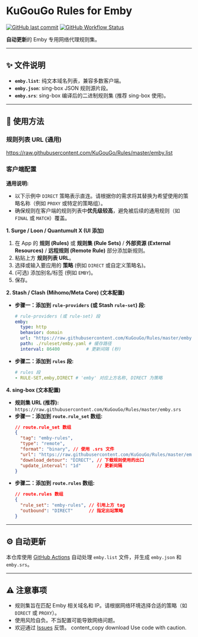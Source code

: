 # KuGouGo Rules for Emby

[![GitHub last commit](https://img.shields.io/github/last-commit/KuGouGo/Rules?label=Last%20Updated)](https://github.com/KuGouGo/Rules/commits/main)
[![GitHub Workflow Status](https://img.shields.io/github/actions/workflow/status/KuGouGo/Rules/update-rules.yml?branch=main&label=Auto%20Update)](https://github.com/KuGouGo/Rules/actions/workflows/update-rules.yml)

**自动更新**的 Emby 专用网络代理规则集。

---

## ✨ 文件说明

*   **`emby.list`**: 纯文本域名列表，兼容多数客户端。
*   **`emby.json`**: sing-box JSON 规则源片段。
*   **`emby.srs`**: sing-box 编译后的二进制规则集 (推荐 sing-box 使用)。

---

## 🚀 使用方法

### 规则列表 URL (通用)

https://raw.githubusercontent.com/KuGouGo/Rules/master/emby.list

### 客户端配置

**通用说明:**
*   以下示例中 `DIRECT` 策略表示直连。请根据你的需求将其替换为希望使用的策略名称（例如 `PROXY` 或特定的策略组）。
*   确保规则在客户端的规则列表中**优先级较高**，避免被后续的通用规则（如 `FINAL` 或 `MATCH`）覆盖。

**1. Surge / Loon / Quantumult X (UI 添加)**

1.  在 App 的 **规则 (Rules)** 或 **规则集 (Rule Sets)** / **外部资源 (External Resources)** / **远程规则 (Remote Rule)** 部分添加新规则。
2.  粘贴上方 **规则列表 URL**。
3.  选择或输入要应用的 **策略** (例如 `DIRECT` 或自定义策略名)。
4.  (可选) 添加别名/标签 (例如 `EMBY`)。
5.  保存。

**2. Stash / Clash (Mihomo/Meta Core) (文本配置)**

*   **步骤一：添加到 `rule-providers` (或 Stash `rule-set`) 段:**
    ```yaml
    # rule-providers (或 rule-set) 段
    emby:
      type: http
      behavior: domain
      url: "https://raw.githubusercontent.com/KuGouGo/Rules/master/emby.list"
      path: ./ruleset/emby.yaml # 缓存路径
      interval: 86400          # 更新间隔 (秒)
    ```
*   **步骤二：添加到 `rules` 段:**
    ```yaml
    # rules 段
    - RULE-SET,emby,DIRECT # 'emby' 对应上方名称, DIRECT 为策略
    ```

**4. sing-box (文本配置)**

*   **规则集 URL (推荐):** `https://raw.githubusercontent.com/KuGouGo/Rules/master/emby.srs`
*   **步骤一：添加到 `route.rule_set` 数组:**
    ```json
    // route.rule_set 数组
    {
      "tag": "emby-rules",
      "type": "remote",
      "format": "binary", // 使用 .srs 文件
      "url": "https://raw.githubusercontent.com/KuGouGo/Rules/master/emby.srs",
      "download_detour": "DIRECT", // 下载规则使用的出口
      "update_interval": "1d"      // 更新间隔
    }
    ```
*   **步骤二：添加到 `route.rules` 数组:**
    ```json
    // route.rules 数组
    {
      "rule_set": "emby-rules", // 引用上方 tag
      "outbound": "DIRECT"      // 指定出站策略
    }
    ```

---

## ⚙️ 自动更新

本仓库使用 [GitHub Actions](https://github.com/KuGouGo/Rules/actions) 自动处理 `emby.list` 文件，并生成 `emby.json` 和 `emby.srs`。

---

## ⚠️ 注意事项

*   规则集旨在匹配 Emby 相关域名和 IP。请根据网络环境选择合适的策略（如 `DIRECT` 或 `PROXY`）。
*   使用风险自负。不当配置可能导致网络问题。
*   欢迎通过 [Issues](https://github.com/KuGouGo/Rules/issues) 反馈。
content_copy
download
Use code with caution.
